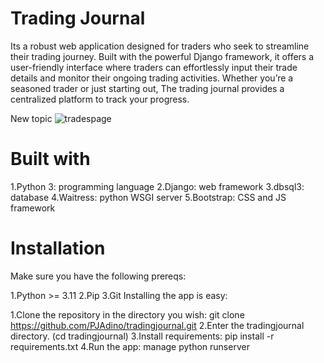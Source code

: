 # Trading Journal 

Its a robust web application designed for traders who seek to streamline their trading journey. Built with the powerful Django framework, it offers a user-friendly interface where traders can effortlessly input their trade details and monitor their ongoing trading activities. Whether you’re a seasoned trader or just starting out, The trading journal provides a centralized platform to track your progress.


New topic
![tradespage](https://github.com/PJAdino/tradingjournal/assets/148992494/3c980d5a-085a-4530-a93d-e5d720140056)

# Built with
1.Python 3: programming language
2.Django: web framework
3.dbsql3: database
4.Waitress: python WSGI server
5.Bootstrap: CSS and JS framework

# Installation
Make sure you have the following prereqs:

1.Python >= 3.11
2.Pip
3.Git
Installing the app is easy:

1.Clone the repository in the directory you wish: git clone https://github.com/PJAdino/tradingjournal.git
2.Enter the tradingjournal directory. (cd tradingjournal)
3.Install requirements: pip install -r requirements.txt
4.Run the app: manage python runserver
